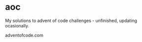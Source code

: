# aoc

My solutions to advent of code challenges - unfinished, updating ocasionally.

adventofcode.com

